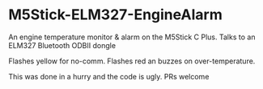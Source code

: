# M5Stick-ELM327-EngineAlarm
An engine temperature monitor &amp; alarm on the M5Stick C Plus. Talks to an ELM327 Bluetooth ODBII dongle

Flashes yellow for no-comm.
Flashes red an buzzes on over-temperature.

This was done in a hurry and the code is ugly. PRs welcome
